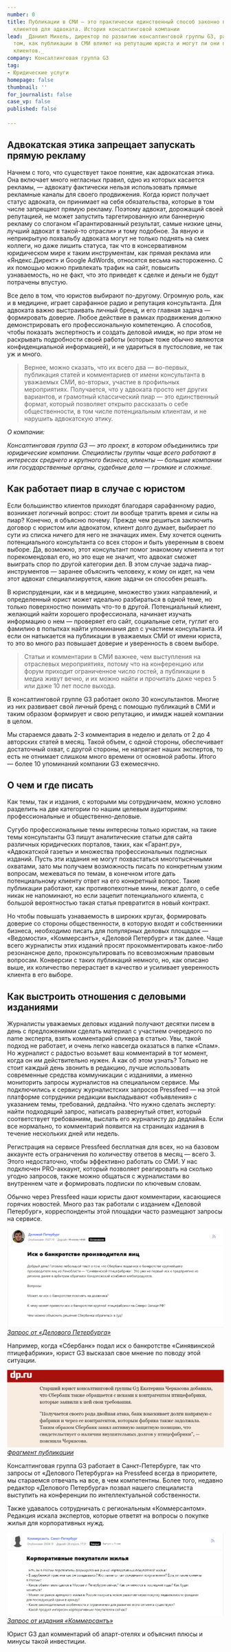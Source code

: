 ```yaml
---
number: 0
title: Публикации в СМИ — это практически единственный способ законно привлекать новых
  клиентов для адвоката. История консалтинговой компании
lead: _Даниил Михель, директор по развитию консалтинговой группы G3, рассуждает о
  том, как публикации в СМИ влияют на репутацию юриста и могут ли они приводить новых
  клиентов._
company: Консалтинговая группа G3
tag:
- Юридические услуги
homepage: false
thumbnail: ''
for_journalist: false
case_vp: false
published: false

---
```

## Адвокатская этика запрещает запускать прямую рекламу

Начнем с того, что существует такое понятие, как адвокатская этика. Она включает много негласных правил, одно из которых касается рекламы, — адвокату фактически нельзя использовать прямые рекламные каналы для своего продвижения. Когда юрист получает статус адвоката, он принимает на себя обязательства, которые в том числе запрещают прямую рекламу. Поэтому адвокат, дорожащий своей репутацией, не может запустить таргетированную или баннерную рекламу со слоганом «Гарантированный результат, самые низкие цены, лучший адвокат в такой-то отрасли» и тому подобное. За явную и неприкрытую похвальбу адвоката могут не только поднять на смех коллеги, но даже лишить статуса, так что в консервативном юридическом мире к таким инструментам, как прямая реклама или «Яндекс.Директ» и Google AdWords, относятся весьма настороженно. С их помощью можно привлекать трафик на сайт, повысить узнаваемость, но не факт, что это приведет к сделке и деньги не будут потрачены впустую.

Все дело в том, что юристов выбирают по-другому. Огромную роль, как и в медицине, играет сарафанное радио и репутация консультанта. Для адвоката важно выстраивать личный бренд, и его главная задача — формировать доверие. Любое действие в рамках продвижения должно демонстрировать его профессиональную компетенцию. А способов, чтобы показать экспертность и создать деловой имидж, но при этом не раскрывать подробности своей работы (которые тоже обычно являются конфиденциальной информацией), и не удариться в пустословие, не так уж и много.

> Вернее, можно сказать, что их всего два — во-первых, публикация статей и комментариев от имени консультанта в уважаемых СМИ, во-вторых, участие в профильных мероприятиях. Получается, что у адвоката просто нет других вариантов, и грамотный классический пиар — это единственный формат, который позволяет открыто рассказать о себе общественности, в том числе потенциальным клиентам, и не нарушить адвокатскую этику.

_О компании:_

_Консалтинговая группа G3 — это проект, в котором объединились три юридические компании. Специалисты группы чаще всего работают в интересах среднего и крупного бизнеса, клиенты — большие компании или государственные органы, судебные дела — громкие и сложные._

## Как работает пиар в случае с юристом

Если большинство клиентов приходят благодаря сарафанному радио, возникает логичный вопрос: стоит ли вообще тратить время и силы на пиар? Конечно, я объясню почему. Прежде чем решиться заключить договор с юристом или адвокатом, клиент долго думает, выбирает по сути из списка ничего для него не значащих имен. Ему хочется оценить потенциального консультанта со всех сторон и быть уверенным в своем выборе. Да, возможно, этот консультант помог знакомому клиента и тот порекомендовал его, но это еще не значит, что адвокат сможет выиграть спор по другой категории дел. В этом случае задача пиар-инструментов — заранее объяснить человеку, к кому он идет, на чем этот адвокат специализируется, какие задачи он способен решать.

В юриспруденции, как и в медицине, множество узких направлений, и определенный юрист может идеально разбираться в одной теме, но только поверхностно понимать что-то в другой. Потенциальный клиент, желающий найти хорошего профессионала, начинает изучать информацию о нем — проверяет его сайт, социальные сети, гуглит его фамилию в попытках найти упоминания дел с участием консультанта. И если он натыкается на публикации в уважаемых СМИ от имени юриста, то это во много раз повышает доверие и уверенность в своем выборе.

> Статьи и комментарии в СМИ важнее, чем выступления на отраслевых мероприятиях, потому что на конференцию или форум приходит ограниченное число гостей, а публикации в медиа живут вечно, и их можно найти и прочитать даже через 5 или даже 10 лет после выхода.

В консалтинговой группе G3 работает около 30 консультантов. Многие из них развивает свой личный бренд с помощью публикаций в СМИ и таким образом формирует и свою репутацию, и имидж нашей компании в целом.

Мы стараемся давать 2-3 комментария в неделю и делать от 2 до 4 авторских статей в месяц. Такой объем, с одной стороны, обеспечивает достаточный охват, с другой стороны, не напрягает наших экспертов, то есть не отнимает слишком много времени от основной работы. Итого — более 10 упоминаний компании G3 ежемесячно.

## О чем и где писать

Как темы, так и издания, с которыми мы сотрудничаем, можно условно разделить на две категории по нашим целевым аудиториям: профессиональные и общественно-деловые.

Сугубо профессиональные темы интересны только юристам, на такие темы консультанты G3 пишут аналитические статьи для сайта различных юридических порталов, таких, как «Гарант.ру», «Адвокатской газеты» и множества профессиональных подписных изданий. Пусть эти издания не могут похвастаться многотысячными охватами, зато мы получаем возможность писать по конкретным узким вопросам, межеваться по темам, в конечном итоге дать потенциальному клиенту ответ на его конкретный вопрос. Такие публикации работают, как противопехотные мины, лежат долго, о себе никак не напоминают, но если зацепит потенциального клиента, с большой вероятностью такая статья превратится в новый контракт.

Но чтобы повышать узнаваемость в широких кругах, формировать доверие со стороны общественности, в которую входят и собственники бизнеса, необходимо писать для популярных деловых площадок — «Ведомости», «Коммерсантъ», «Деловой Петербург» и так далее. Чаще всего журналисты этих изданий просят прокомментировать какое-либо резонансное дело, проконсультировать по всевозможным правовым вопросам. Конверсии с таких публикаций немного, но, как описано выше, их количество перерастает в качество и усиливает уверенность клиента в его выборе.

## Как выстроить отношения с деловыми изданиями

Журналисты уважаемых деловых изданий получают десятки писем в день с предложениями сделать материал с участием очередного no name эксперта, взять комментарий спикера в статью. Увы, такой подход не работает, и очень легко навсегда оказаться в папке «Спам». Но журналист с радостью возьмет ваш комментарий в тот момент, когда он им действительно нужен. А как об этом узнать? Только не стоит каждый день звонить в редакцию, лучше использовать современные средства коммуникации с изданиями, а именно мониторить запросы журналистов на специальном сервисе. Мы подключились к сервису журналистских запросов Pressfeed — на этой платформе сотрудники редакции выкладывают «объявления» с указанием темы, требований, дедлайна. Что нужно сделать эксперту: найти подходящий запрос, написать развернутый ответ, который соответствует требованиям, выслать его журналисту до дедлайна. Если все нормально, то комментарий появится на страницах издания в течение нескольких дней или недель.

Регистрация на сервисе Pressfeed бесплатная для всех, но на базовом аккаунте есть ограничения по количеству ответов в месяц — всего 3. Этого недостаточно, чтобы эффективно работать со СМИ. У нас подключен PRO-аккаунт, который позволяет реагировать на сколько угодно запросов, также можно общаться с журналистами во внутреннем чате и формировать подписки по ключевым словам.

Обычно через Pressfeed наши юристы дают комментарии, касающиеся горячих новостей. Много раз так работали с изданием «Деловой Петербург», корреспонденты этой площадки часто размещают запросы на сервисе.

![](../assets/uploads/G3_Delovoy_Peterburg_zapros.jpg)[_Запрос от «Делового Петербурга»_](https://pressfeed.ru/query/57986)

Например, когда «Сбербанк» подал иск о банкротстве «Синявинской птицефабрики», юрист G3 высказал свое мнение по поводу этой ситуации.

  
![](../assets/uploads/G3_Delovoy_Peterburg_tekst.jpg)[_Фрагмент публикации_](https://www.dp.ru/a/2019/07/15/Zaklevali_kreditori__Sber)

Консалтинговая группа G3 работает в Санкт-Петербурге, так что запросы от «Делового Петербурга» на Pressfeed всегда в приоритете, мы стараемся отвечать на все, в чем компетентны. Более того, недавно редактор «Делового Петербурга» позвал нашего специалиста выступить на конференции по интеллектуальной собственности.

Также удавалось сотрудничать с региональным «Коммерсантом». Редакция искала экспертов, которые ответят на вопросы о покупке жилья для корпоративных нужд.

![](../assets/uploads/G3_Kommersant_zapros.jpg)  
[_Запрос от издания «Коммерсантъ»_](https://pressfeed.ru/query/54898)

Юрист G3 дал комментарий об апарт-отелях и объяснил плюсы и минусы такой инвестиции.